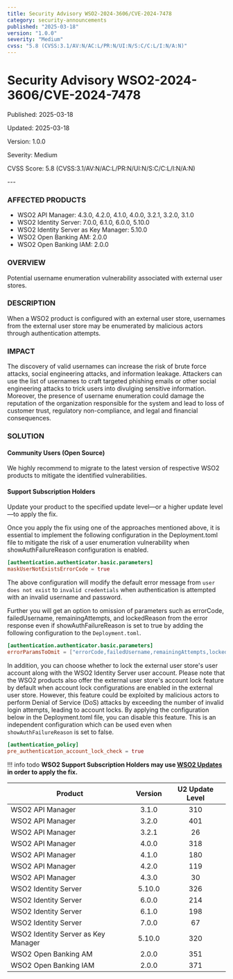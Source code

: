 ```yaml
---
title: Security Advisory WSO2-2024-3606/CVE-2024-7478
category: security-announcements
published: "2025-03-18"
version: "1.0.0"
severity: "Medium"
cvss: "5.8 (CVSS:3.1/AV:N/AC:L/PR:N/UI:N/S:C/C:L/I:N/A:N)"
---
```


# Security Advisory WSO2-2024-3606/CVE-2024-7478

<p class="doc-info">Published: 2025-03-18</p>
<p class="doc-info">Updated: 2025-03-18</p>
<p class="doc-info">Version: 1.0.0</p>
<p class="doc-info">Severity: Medium</p>
<p class="doc-info">CVSS Score: 5.8 (CVSS:3.1/AV:N/AC:L/PR:N/UI:N/S:C/C:L/I:N/A:N)</p>
---

### AFFECTED PRODUCTS
* WSO2 API Manager: 4.3.0, 4.2.0, 4.1.0, 4.0.0, 3.2.1, 3.2.0, 3.1.0
* WSO2 Identity Server: 7.0.0, 6.1.0, 6.0.0, 5.10.0
* WSO2 Identity Server as Key Manager: 5.10.0
* WSO2 Open Banking AM: 2.0.0
* WSO2 Open Banking IAM: 2.0.0


### OVERVIEW
Potential username enumeration vulnerability associated with external user stores.


### DESCRIPTION
When a WSO2 product is configured with an external user store, usernames from the external user store may be enumerated by malicious actors through authentication attempts.


### IMPACT
The discovery of valid usernames can increase the risk of brute force attacks, social engineering attacks, and information leakage. Attackers can use the list of usernames to craft targeted phishing emails or other social engineering attacks to trick users into divulging sensitive information. Moreover, the presence of username enumeration could damage the reputation of the organization responsible for the system and lead to loss of customer trust, regulatory non-compliance, and legal and financial consequences.


### SOLUTION

#### Community Users (Open Source)
We highly recommend to migrate to the latest version of respective WSO2 products to mitigate the identified vulnerabilities.


#### Support Subscription Holders

Update your product to the specified update level—or a higher update level—to apply the fix.

Once you apply the fix using one of the approaches mentioned above, it is essential to implement the following configuration in the Deployment.toml file to mitigate the risk of a user enumeration vulnerability when showAuthFailureReason configuration is enabled.

```toml
[authentication.authenticator.basic.parameters]
maskUserNotExistsErrorCode = true
```
The above configuration will modify the default error message from `user does not exist` to `invalid credentials` when authentication is attempted with an invalid username and password.

Further you will get an option to omission of parameters such as errorCode, failedUsername, remainingAttempts, and lockedReason from the error response even if showAuthFailureReason is set to true by adding the following configuration to the  `Deployment.toml`.

```toml
[authentication.authenticator.basic.parameters]
errorParamsToOmit = ["errorCode,failedUsername,remainingAttempts,lockedReason"]
```

In addition, you can choose whether to lock the external user store's user account along with the WSO2 Identity Server user account. Please note that the WSO2 products also offer the external user store's account lock feature by default when account lock configurations are enabled in the external user store. However, this feature could be exploited by malicious actors to perform Denial of Service (DoS) attacks by exceeding the number of invalid login attempts, leading to account locks. By applying the configuration below in the Deployment.toml file, you can disable this feature. This is an independent configuration which can be used even when `showAuthFailureReason` is set to false.

```toml
[authentication_policy]
pre_authentication_account_lock_check = true
```

!!! info todo
    **WSO2 Support Subscription Holders may use [WSO2 Updates](https://wso2.com/updates/) in order to apply the fix.**

| Product                             | Version | U2 Update Level |
| ----------------------------------- | :-----: | :-------------: |
| WSO2 API Manager                    |  3.1.0  |       310       |
| WSO2 API Manager                    |  3.2.0  |       401       |
| WSO2 API Manager                    |  3.2.1  |       26        |
| WSO2 API Manager                    |  4.0.0  |       318       |
| WSO2 API Manager                    |  4.1.0  |       180       |
| WSO2 API Manager                    |  4.2.0  |       119       |
| WSO2 API Manager                    |  4.3.0  |       30        |
| WSO2 Identity Server                | 5.10.0  |       326       |
| WSO2 Identity Server                |  6.0.0  |       214       |
| WSO2 Identity Server                |  6.1.0  |       198       |
| WSO2 Identity Server                |  7.0.0  |       67        |
| WSO2 Identity Server as Key Manager | 5.10.0  |       320       |
| WSO2 Open Banking AM                |  2.0.0  |       351       |
| WSO2 Open Banking IAM               |  2.0.0  |       371       |

